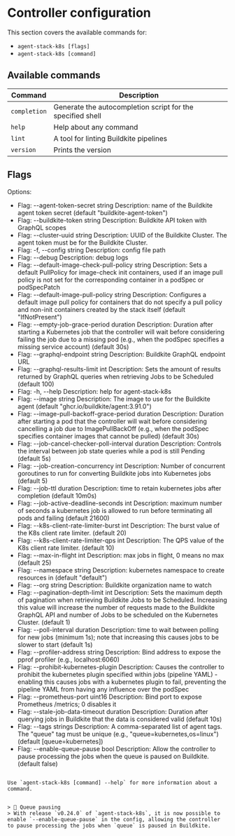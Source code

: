 # Controller configuration

This section covers the available commands for: 
- `agent-stack-k8s [flags]`
- `agent-stack-k8s [command]`

## Available commands

| Command     | Description                                                       |
|-------------|-------------------------------------------------------------------|
| `completion`| Generate the autocompletion script for the specified shell        |
| `help`      | Help about any command                                            |
| `lint`      | A tool for linting Buildkite pipelines                            |
| `version`   | Prints the version                                                |

## Flags

Options:
- Flag: --agent-token-secret string
  Description: name of the Buildkite agent token secret (default "buildkite-agent-token")
- Flag: --buildkite-token string
  Description: Buildkite API token with GraphQL scopes
- Flag: --cluster-uuid string
  Description: UUID of the Buildkite Cluster. The agent token must be for the Buildkite
    Cluster.
- Flag: -f, --config string
  Description: config file path
- Flag: --debug
  Description: debug logs
- Flag: --default-image-check-pull-policy string
  Description: Sets a default PullPolicy for image-check init containers, used if
    an image pull policy is not set for the corresponding container in a podSpec or
    podSpecPatch
- Flag: --default-image-pull-policy string
  Description: Configures a default image pull policy for containers that do not specify
    a pull policy and non-init containers created by the stack itself (default "IfNotPresent")
- Flag: --empty-job-grace-period duration
  Description: Duration after starting a Kubernetes job that the controller will wait
    before considering failing the job due to a missing pod (e.g., when the podSpec
    specifies a missing service account) (default 30s)
- Flag: --graphql-endpoint string
  Description: Buildkite GraphQL endpoint URL
- Flag: --graphql-results-limit int
  Description: Sets the amount of results returned by GraphQL queries when retrieving
    Jobs to be Scheduled (default 100)
- Flag: -h, --help
  Description: help for agent-stack-k8s
- Flag: --image string
  Description: The image to use for the Buildkite agent (default "ghcr.io/buildkite/agent:3.91.0")
- Flag: --image-pull-backoff-grace-period duration
  Description: Duration after starting a pod that the controller will wait before
    considering cancelling a job due to ImagePullBackOff (e.g., when the podSpec specifies
    container images that cannot be pulled) (default 30s)
- Flag: --job-cancel-checker-poll-interval duration
  Description: Controls the interval between job state queries while a pod is still
    Pending (default 5s)
- Flag: --job-creation-concurrency int
  Description: Number of concurrent goroutines to run for converting Buildkite jobs
    into Kubernetes jobs (default 5)
- Flag: --job-ttl duration
  Description: time to retain kubernetes jobs after completion (default 10m0s)
- Flag: --job-active-deadline-seconds int
  Description: maximum number of seconds a kubernetes job is allowed to run before
    terminating all pods and failing (default 21600)
- Flag: --k8s-client-rate-limiter-burst int
  Description: The burst value of the K8s client rate limiter. (default 20)
- Flag: --k8s-client-rate-limiter-qps int
  Description: The QPS value of the K8s client rate limiter. (default 10)
- Flag: --max-in-flight int
  Description: max jobs in flight, 0 means no max (default 25)
- Flag: --namespace string
  Description: kubernetes namespace to create resources in (default "default")
- Flag: --org string
  Description: Buildkite organization name to watch
- Flag: --pagination-depth-limit int
  Description: Sets the maximum depth of pagination when retrieving Buildkite Jobs
    to be Scheduled. Increasing this value will increase the number of requests made
    to the Buildkite GraphQL API and number of Jobs to be scheduled on the Kubernetes
    Cluster. (default 1)
- Flag: --poll-interval duration
  Description: time to wait between polling for new jobs (minimum 1s); note that increasing
    this causes jobs to be slower to start (default 1s)
- Flag: --profiler-address string
  Description: Bind address to expose the pprof profiler (e.g., localhost:6060)
- Flag: --prohibit-kubernetes-plugin
  Description: Causes the controller to prohibit the kubernetes plugin specified within
    jobs (pipeline YAML) - enabling this causes jobs with a kubernetes plugin to fail,
    preventing the pipeline YAML from having any influence over the podSpec
- Flag: --prometheus-port uint16
  Description: Bind port to expose Prometheus /metrics; 0 disables it
- Flag: --stale-job-data-timeout duration
  Description: Duration after querying jobs in Buildkite that the data is considered
    valid (default 10s)
- Flag: --tags strings
  Description: A comma-separated list of agent tags. The "queue" tag must be unique
    (e.g., "queue=kubernetes,os=linux") (default [queue=kubernetes])
- Flag: --enable-queue-pause bool
  Description: Allow the controller to pause processing the jobs when the queue is
    paused on Buildkite. (default false)
```

Use `agent-stack-k8s [command] --help` for more information about a command.


> 📘 Queue pausing
> With release `v0.24.0` of `agent-stack-k8s`, it is now possible to enable `--enable-queue-pause` in the config, allowing the controller to pause processing the jobs when `queue` is paused in Buildkite.